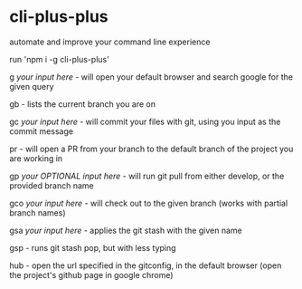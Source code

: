 # cli-plus-plus
automate and improve your command line experience

run 'npm i -g cli-plus-plus'

g *your input here*             - will open your default browser and search google for the given query

gb                              - lists the current branch you are on

gc *your input here*            - will commit your files with git, using you input as the commit message

pr                              - will open a PR from your branch to the default branch of the project you are working in

gp *your OPTIONAL input here*   - will run git pull from either develop, or the provided branch name

gco *your input here*           - will check out to the given branch (works with partial branch names)

gsa *your input here*           - applies the git stash with the given name

gsp                             - runs git stash pop, but with less typing

hub                             - open the url specified in the gitconfig, in the default browser (open the project's github page in google chrome)